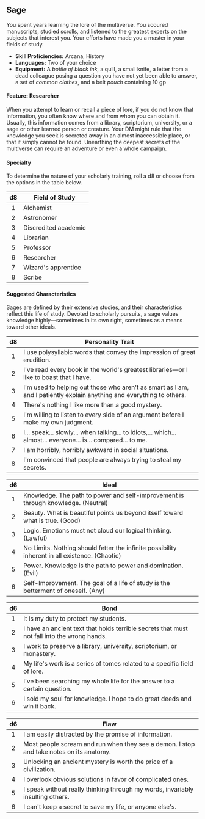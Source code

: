 ## Sage

You spent years learning the lore of the multiverse. You scoured manuscripts, studied scrolls, and listened to the greatest experts on the subjects that interest you. Your efforts have made you a master in your fields of study.

- **Skill Proficiencies:** Arcana, History
- **Languages:** Two of your choice
- **Equipment:** A *bottle of black ink*, a quill, a small knife, a letter from a dead colleague posing a question you have not yet been able to answer, a set of *common clothes*, and a belt *pouch* containing 10 gp

#### Feature: Researcher

When you attempt to learn or recall a piece of lore, if you do not know that information, you often know where and from whom you can obtain it. Usually, this information comes from a library, scriptorium, university, or a sage or other learned person or creature. Your DM might rule that the knowledge you seek is secreted away in an almost inaccessible place, or that it simply cannot be found. Unearthing the deepest secrets of the multiverse can require an adventure or even a whole campaign.

#### Specialty

To determine the nature of your scholarly training, roll a d8 or choose from the options in the table below.

|  d8 | Field of Study       |
|:---:|----------------------|
|  1  | Alchemist            |
|  2  | Astronomer           |
|  3  | Discredited academic |
|  4  | Librarian            |
|  5  | Professor            |
|  6  | Researcher           |
|  7  | Wizard's apprentice  |
|  8  | Scribe               |

#### Suggested Characteristics

Sages are defined by their extensive studies, and their characteristics reflect this life of study. Devoted to scholarly pursuits, a sage values knowledge highly—sometimes in its own right, sometimes as a means toward other ideals.

|  d8 | Personality Trait                                                                                                     |
|:---:|-----------------------------------------------------------------------------------------------------------------------|
|  1  | I use polysyllabic words that convey the impression of great erudition.                                               |
|  2  | I've read every book in the world's greatest libraries—or I like to boast that I have.                                |
|  3  | I'm used to helping out those who aren't as smart as I am, and I patiently explain anything and everything to others. |
|  4  | There's nothing I like more than a good mystery.                                                                      |
|  5  | I'm willing to listen to every side of an argument before I make my own judgment.                                     |
|  6  | I... speak... slowly... when talking... to idiots,... which... almost... everyone... is... compared... to me.         |
|  7  | I am horribly, horribly awkward in social situations.                                                                 |
|  8  | I'm convinced that people are always trying to steal my secrets.                                                      |

|  d6 | Ideal                                                                                          |
|:---:|------------------------------------------------------------------------------------------------|
|  1  | Knowledge. The path to power and self-improvement is through knowledge. (Neutral)              |
|  2  | Beauty. What is beautiful points us beyond itself toward what is true. (Good)                  |
|  3  | Logic. Emotions must not cloud our logical thinking. (Lawful)                                  |
|  4  | No Limits. Nothing should fetter the infinite possibility inherent in all existence. (Chaotic) |
|  5  | Power. Knowledge is the path to power and domination. (Evil)                                   |
|  6  | Self-Improvement. The goal of a life of study is the betterment of oneself. (Any)              |

|  d6 | Bond                                                                                        |
|:---:|---------------------------------------------------------------------------------------------|
|  1  | It is my duty to protect my students.                                                       |
|  2  | I have an ancient text that holds terrible secrets that must not fall into the wrong hands. |
|  3  | I work to preserve a library, university, scriptorium, or monastery.                        |
|  4  | My life's work is a series of tomes related to a specific field of lore.                    |
|  5  | I've been searching my whole life for the answer to a certain question.                     |
|  6  | I sold my soul for knowledge. I hope to do great deeds and win it back.                     |

|  d6 | Flaw                                                                                    |
|:---:|-----------------------------------------------------------------------------------------|
|  1  | I am easily distracted by the promise of information.                                   |
|  2  | Most people scream and run when they see a demon. I stop and take notes on its anatomy. |
|  3  | Unlocking an ancient mystery is worth the price of a civilization.                      |
|  4  | I overlook obvious solutions in favor of complicated ones.                              |
|  5  | I speak without really thinking through my words, invariably insulting others.          |
|  6  | I can't keep a secret to save my life, or anyone else's.                                |